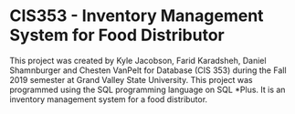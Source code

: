 # CIS353 - Inventory Management System for Food Distributor

This project was created by Kyle Jacobson, Farid Karadsheh, Daniel Shamnburger and Chesten VanPelt for Database (CIS 353) during the Fall 2019 semester at Grand Valley State University.
This project was programmed using the SQL programming language on SQL *Plus.
It is an inventory management system for a food distributor.
